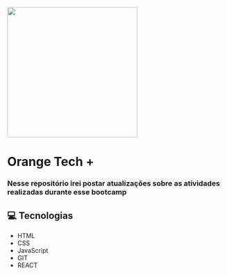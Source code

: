 <div class="img" style="text-align = center"><img width="300" src="https://hermes.digitalinnovation.one/tracks/59417914-c4ce-4bf8-b802-f1c1985a07fa.png"></div>
<h1>Orange Tech +</h1>

<h3>Nesse repositório irei postar atualizações sobre as atividades realizadas durante esse bootcamp<h3>
  
  ## 💻 Tecnologias
- HTML
- CSS
- JavaScript
- GIT
- REACT
  
  

